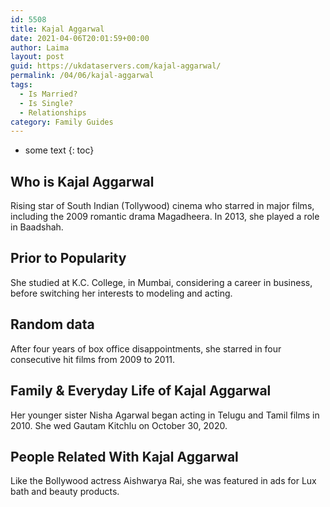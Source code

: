 ```yaml
---
id: 5508
title: Kajal Aggarwal
date: 2021-04-06T20:01:59+00:00
author: Laima
layout: post
guid: https://ukdataservers.com/kajal-aggarwal/
permalink: /04/06/kajal-aggarwal
tags:
  - Is Married?
  - Is Single?
  - Relationships
category: Family Guides
---
```


* some text
{: toc}


## Who is Kajal Aggarwal
                  
                  
                  
Rising star of South Indian (Tollywood) cinema who starred in major films, including the 2009 romantic drama Magadheera. In 2013, she played a role in Baadshah.
                  
              
            
              
            
                
                
                
## Prior to Popularity
                  
                  
                  
She studied at K.C. College, in Mumbai, considering a career in business, before switching her interests to modeling and acting.
                  
              
            
              
            
                
                
                
## Random data
                  
                  
                  
After four years of box office disappointments, she starred in four consecutive hit films from 2009 to 2011.
                  
              
            
              
            
                
                
                
## Family & Everyday Life of Kajal Aggarwal
                  
                  
                  
Her younger sister Nisha Agarwal began acting in Telugu and Tamil films in 2010. She wed Gautam Kitchlu on October 30, 2020.
                  
              
            
              
            
                
                
                
## People Related With Kajal Aggarwal
                  
                  
                  
Like the Bollywood actress Aishwarya Rai, she was featured in ads for Lux bath and beauty products.
                  
              
            
              
            
                
              
            
              
              
            
            
              
            
          
          
          
